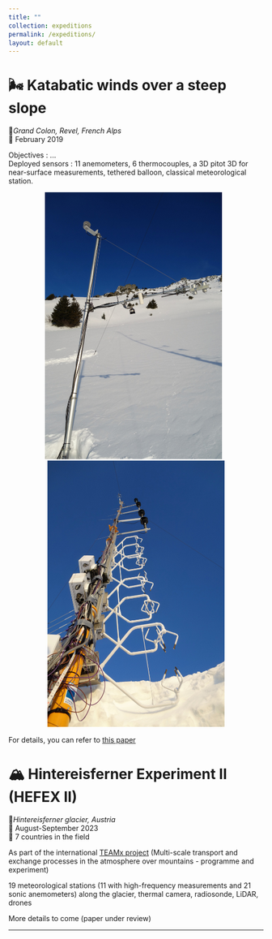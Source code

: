 ```yaml
---
title: ""
collection: expeditions
permalink: /expeditions/
layout: default
---
```

# 🌬️ Katabatic winds over a steep slope

📍*Grand Colon, Revel, French Alps*  
📅 February 2019  

Objectives : ...  
Deployed sensors : 11 anemometers, 6 thermocouples, a 3D pitot 3D for near-surface measurements, tethered balloon, classical meteorological station.  

<div style="text-align: center;">
  <div style="display: inline-block; margin-right: 10px;">
    <img src="/images/Grand_Colon/DSC02877.JPG" alt="Meteorological mast" width="350" />
  </div>
  <div style="display: inline-block;">
    <img src="/images/Grand_Colon/DSC02897.JPG" alt="Turbulence mast" width="350" />
  </div>
</div>


For details, you can refer to [this paper](https://hal.science/hal-03350043/file/Charrondi%C3%A8re2022.pdf)  

# 🏔️ Hintereisferner Experiment II (HEFEX II) 

📍*Hintereisferner glacier, Austria*  
📅 August-September 2023  
👤 7 countries in the field  

As part of the international [TEAMx project](https://www.teamx-programme.org/) (Multi-scale transport and exchange processes in the atmosphere over mountains - programme and experiment)

19 meteorological stations (11 with high-frequency measurements and 21 sonic anemometers) along the glacier, thermal camera, radiosonde, LiDAR, drones

More details to come (paper under review)

---






